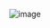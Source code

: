![image](https://github.com/abhi2606/releaseUpdateComponent/assets/33047936/bf59c4a0-4e91-42dd-98b4-ba4153f40aa1)
